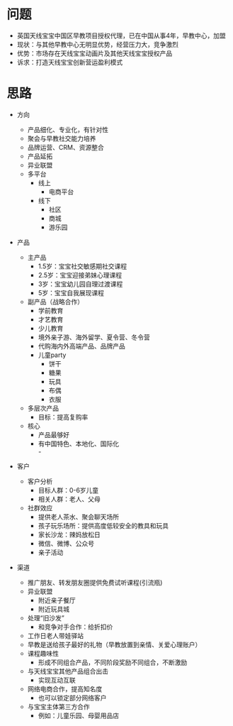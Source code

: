 # 问题 #
- 英国天线宝宝中国区早教项目授权代理，已在中国从事4年，早教中心，加盟
- 现状：与其他早教中心无明显优势，经营压力大，竞争激烈
- 优势：市场存在天线宝宝动画片及其他天线宝宝授权产品
- 诉求：打造天线宝宝创新营运盈利模式

# 思路 #
- 方向
	- 产品细化、专业化，有针对性
	- 聚会与早教社交能力培养
	- 品牌运营、CRM、资源整合
	- 产品延拓
	- 异业联盟
	- 多平台
		- 线上
			- 电商平台
		- 线下
			- 社区
			- 商城
			- 游乐园

- 产品
	- 主产品
		- 1.5岁：宝宝社交敏感期社交课程
		- 2.5岁：宝宝迎接弟妹心理课程
		- 3岁：宝宝幼儿园自理过渡课程
		- 5岁：宝宝自我展现课程	
	- 副产品（战略合作）
		- 学前教育
		- 才艺教育
		- 少儿教育
		- 境外亲子游、海外留学、夏令营、冬令营
		- 代购海内外高端产品、品牌产品
		- 儿童party
			- 饼干
			- 糖果
			- 玩具
			- 布偶
			- 衣服
	- 多层次产品
		- 目标：提高复购率		
	- 核心
		- 产品最够好
		- 有中国特色、本地化、国际化		
					- 	
- 客户
	- 客户分析
		- 目标人群：0-6岁儿童
		- 相关人群：老人、父母
	- 社群效应
		- 提供老人茶水、聚会聊天场所
		- 孩子玩乐场所：提供高度低较安全的教具和玩具
		- 家长沙龙：辣妈放松日
		- 微信、微博、公众号
		- 亲子活动
- 渠道
	- 推广朋友、转发朋友圈提供免费试听课程(引流瓶)
	- 异业联盟
		- 附近亲子餐厅
		- 附近玩具城
	- 处理“旧沙发”
		- 和竞争对手合作：给折扣价
	- 工作日老人带娃驿站
	- 早教是送给孩子最好的礼物（早教放置到亲情、关爱心理账户）
	- 课程趣味性
		- 形成不同组合产品，不同阶段奖励不同组合，不断激励
	- 与天线宝宝其他产品组合出击
		- 实现互动互联		
	- 网络电商合作，提高知名度
		- 也可以锁定部分网络客户
	- 与宝宝主体第三方合作
		- 例如：儿童乐园、母婴用品店
	